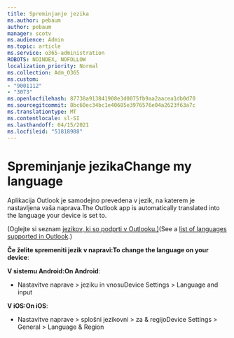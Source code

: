 ```yaml
---
title: Spreminjanje jezika
ms.author: pebaum
author: pebaum
manager: scotv
ms.audience: Admin
ms.topic: article
ms.service: o365-administration
ROBOTS: NOINDEX, NOFOLLOW
localization_priority: Normal
ms.collection: Adm_O365
ms.custom:
- "9001112"
- "3073"
ms.openlocfilehash: 87738a913841908e3d0075fb9aa2aacea1db0d70
ms.sourcegitcommit: 8bc60ec34bc1e40685e3976576e04a2623f63a7c
ms.translationtype: MT
ms.contentlocale: sl-SI
ms.lasthandoff: 04/15/2021
ms.locfileid: "51818988"
---
```

# <a name="change-my-language"></a><span data-ttu-id="ae427-102">Spreminjanje jezika</span><span class="sxs-lookup"><span data-stu-id="ae427-102">Change my language</span></span>

<span data-ttu-id="ae427-103">Aplikacija Outlook je samodejno prevedena v jezik, na katerem je nastavljena vaša naprava.</span><span class="sxs-lookup"><span data-stu-id="ae427-103">The Outlook app is automatically translated into the language your device is set to.</span></span> 

<span data-ttu-id="ae427-104">(Oglejte si seznam [jezikov, ki so podprti v Outlooku.)](https://acompli.helpshift.com/a/outlook/?s=general-questions&f=in-which-languages-is-your-app-translated)</span><span class="sxs-lookup"><span data-stu-id="ae427-104">(See a [list of languages supported in Outlook](https://acompli.helpshift.com/a/outlook/?s=general-questions&f=in-which-languages-is-your-app-translated).)</span></span> 

<span data-ttu-id="ae427-105">**Če želite spremeniti jezik v napravi:**</span><span class="sxs-lookup"><span data-stu-id="ae427-105">**To change the language on your device**:</span></span> 

<span data-ttu-id="ae427-106">**V sistemu Android:**</span><span class="sxs-lookup"><span data-stu-id="ae427-106">**On Android**:</span></span> 

- <span data-ttu-id="ae427-107">Nastavitve naprave > jeziku in vnosu</span><span class="sxs-lookup"><span data-stu-id="ae427-107">Device Settings > Language and input</span></span> 

<span data-ttu-id="ae427-108">**V iOS:**</span><span class="sxs-lookup"><span data-stu-id="ae427-108">**On iOS**:</span></span> 

- <span data-ttu-id="ae427-109">Nastavitve naprave > splošni jezikovni > za & regijo</span><span class="sxs-lookup"><span data-stu-id="ae427-109">Device Settings > General > Language & Region</span></span> 
